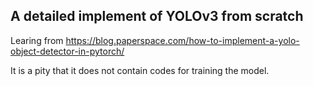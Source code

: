## A detailed implement of YOLOv3 from scratch

Learing from https://blog.paperspace.com/how-to-implement-a-yolo-object-detector-in-pytorch/

It is a pity that it does not contain codes for training the model.
